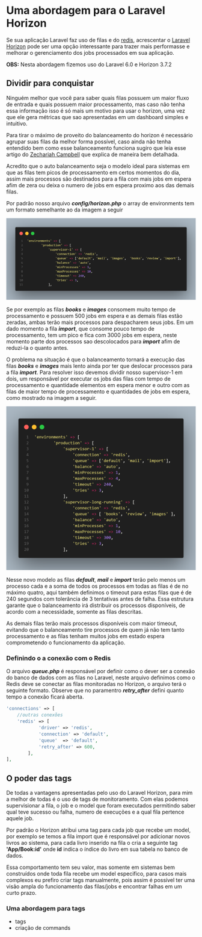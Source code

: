 # Uma abordagem para o Laravel Horizon

Se sua aplicação Laravel faz uso de filas e do [redis](https://redis.io/docs/about/), acrescentar o [Laravel Horizon](https://laravel.com/docs/master/horizon) pode ser uma opção interessante para trazer mais performasse e melhorar o gerenciamento dos jobs processados em sua aplicação.

**OBS:** Nesta abordagem fizemos uso do Laravel 6.0 e Horizon 3.7.2


## Dividir para conquistar
Ninguém melhor que você para saber quais filas possuem um  maior fluxo de entrada e quais possuem maior processamento, mas caso não tenha essa informação isso é só mais um motivo para usar o horizon, uma vez que ele gera métricas que sao apresentadas em um dashboard simples e intuitivo.

Para tirar o máximo de proveito do balanceamento do horizon é necessário agrupar suas filas da melhor forma possível, caso ainda não tenha entendido bem como esse balanceamento funciona sugiro que leia esse artigo do [Zechariah Campbell](https://medium.com/@zechdc/laravel-horizon-number-of-workers-and-job-execution-order-21b9dbec72d7) que explica de maneira bem detalhada.

Acredito que o auto balanceamento seja o modelo ideal para sistemas em que as filas tem picos de processamento em certos momentos do dia, assim mais processos são destinados para a fila com mais jobs em espera afim de zera ou deixa o numero de jobs em espera proximo aos das demais filas.

Por padrão nosso arquivo ***config/horizon.php*** o array de environments tem um formato semelhante ao da imagem a seguir

<img style=" width: 650px; 
    margin-left: auto;
    margin-right: auto;" src="./images/supervisor-1.png">

Se por exemplo as filas ***books*** e ***images*** consomem muito tempo de processamento e possuem 500 jobs em espera e as demais filas estão zeradas, ambas terão mais processos para despacharem seus jobs. Em um dado momento a fila ***import***, que consome pouco tempo de processamento, tem um pico e fica com 3000 jobs em espera, neste momento parte dos processos sao descolocados para ***import*** afim de reduzi-la o quanto antes.

O problema na situação é que o balanceamento tornará a execução das filas ***books*** e ***images*** mais lento ainda por ter que deslocar processos para a fila ***import***. Para resolver isso devemos dividir nosso supervisor-1 em dois, um responsável por executar os jobs das filas com tempo de processamento e quantidade elementos em espera menor e outro com as filas de maior tempo de processamento e quantidades de jobs em espera, como mostrado na imagem a seguir.

<img style=" width: 650px; 
    margin-left: auto;
    margin-right: auto;" src="./images/supervisor-2.png">

Nesse novo modelo as filas ***default***, ***mail*** e ***import*** terão pelo menos um processo cada e a soma de todos os processos em todas as filas é de no máximo quatro, aqui também definimos o timeout para estas filas que é de 240 segundos com tolerância de 3 tentativas antes de falha. Essa estrutura garante que o balanceamento irá distribuir os processos disponíveis, de acordo com a necessidade, somente as filas descritas.

As demais filas terão mais processos disponíveis com maior timeout, evitando que o balanceamento tire processos de quem já não tem tanto processamento e as filas tenham muitos jobs em estado espera comprometendo o funcionamento da aplicação.

### **Definindo o a conexão com o Redis**

O arquivo ***queue.php*** é responsável por definir como o dever ser a conexão do banco de dados com as filas no Laravel, neste arquivo definimos como o Redis deve se conectar as filas monitoradas no Horizon, o arquivo terá o seguinte formato. Observe que no paramentro ***retry_after*** defini quanto tempo a conexão ficará aberta.

```PHP
'connections' => [
    //outras conexões
    'redis' => [
            'driver' => 'redis',
            'connection' => 'default',
            'queue'  => 'default',
            'retry_after' => 600,
        ],
],
```

## O poder das tags

De todas a vantagens apresentadas pelo uso do Laravel Horizon, para mim a melhor de todas é o uso de tags de monitoramento. Com elas podemos supervisionar a fila, o job e o model que foram executados permitindo saber qual teve sucesso ou falha, numero de execuções e a qual fila pertence aquele job.

Por padrão o Horizon atribui uma tag para cada job que recebe um model, por exemplo se temos a fila import que é responsável por adicionar novos livros ao sistema, para cada livro inserido na fila o cria a seguinte tag **'App/Book:id'** onde **id** indica o índice do livro em sua tabela no banco de dados. 

Essa comportamento tem seu valor, mas somente em sistemas bem construídos onde toda fila recebe um model especifico, para casos mais complexos eu prefiro criar tags manualmente, pois assim é possível ter uma visão ampla do funcionamento das filas/jobs e encontrar falhas em um curto prazo.

### **Uma abordagem para tags**
- tags
- criação de commands